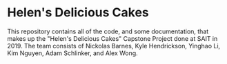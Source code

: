 # Helen's Delicious Cakes
This repository contains all of the code, and some documentation, that makes up the "Helen's Delicious Cakes" Capstone Project done at SAIT in 2019. The team consists of Nickolas Barnes, Kyle Hendrickson, Yinghao Li, Kim Nguyen, Adam Schlinker, and Alex Wong.
